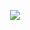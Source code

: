 <!--TCS CodeVita--> 
<p align="center">
  <img src="https://www.tcscodevita.com/CodevitaV8/images/Codevita-logo-small.jpg">
</p>
